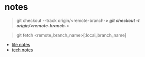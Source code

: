 # notes
> git checkout --track origin/<remote-branch-***>
> git checkout -t      origin/<remote-branch-***>

> git fetch <repo> <remote_branch_name>[:local_branch_name]

- [life notes](https://github.com/foxbutter/notes/tree/life)
- [tech notes](https://github.com/foxbutter/notes/tree/tech)
